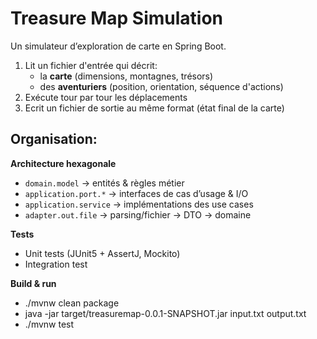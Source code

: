 # Treasure Map Simulation

Un simulateur d’exploration de carte en Spring Boot.

1. Lit un fichier d'entrée qui décrit:
    - la **carte** (dimensions, montagnes, trésors)
    - des **aventuriers** (position, orientation, séquence d'actions)
2. Exécute tour par tour les déplacements
3. Ecrit un fichier de sortie  au même format (état final de la carte)


## Organisation:

**Architecture hexagonale**
- `domain.model` → entités & règles métier
- `application.port.*` → interfaces de cas d’usage & I/O
- `application.service` → implémentations des use cases
- `adapter.out.file` → parsing/fichier → DTO → domaine

**Tests**
- Unit tests (JUnit5 + AssertJ, Mockito)
- Integration test

**Build & run**
- ./mvnw clean package
- java -jar target/treasuremap-0.0.1-SNAPSHOT.jar input.txt output.txt
- ./mvnw test